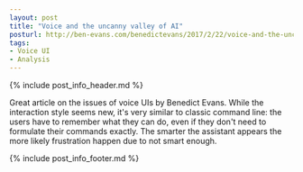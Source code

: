 ```yaml
---
layout: post
title: "Voice and the uncanny valley of AI"
posturl: http://ben-evans.com/benedictevans/2017/2/22/voice-and-the-uncanny-valley-of-ai
tags:
- Voice UI
- Analysis
---
```


{% include post_info_header.md %}

Great article on the issues of voice UIs by Benedict Evans. While the interaction style seems new, it's very similar to classic command line: the users have to remember what they can do, even if they don't need to formulate their commands exactly. The smarter the assistant appears the more likely frustration happen due to not smart enough.

<!--more-->
{% include post_info_footer.md %}
